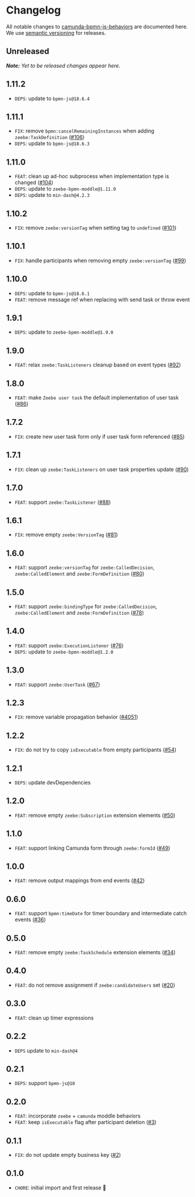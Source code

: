 # Changelog

All notable changes to [camunda-bpmn-js-behaviors](https://github.com/camunda/camunda-bpmn-js-behaviors) are documented here. We use [semantic versioning](http://semver.org/) for releases.

## Unreleased

___Note:__ Yet to be released changes appear here._

## 1.11.2

* `DEPS`: update to `bpmn-js@18.6.4`

## 1.11.1

* `FIX`: remove `bpmn:cancelRemainingInstances` when adding `zeebe:TaskDefinition` ([#106](https://github.com/camunda/camunda-bpmn-js-behaviors/pull/106))
* `DEPS`: update to `bpmn-js@18.6.3`

## 1.11.0

* `FEAT`: clean up ad-hoc subprocess when implementation type is changed ([#104](https://github.com/camunda/camunda-bpmn-js-behaviors/pull/104))
* `DEPS`: update to `zeebe-bpmn-moddle@1.11.0`
* `DEPS`: update to `min-dash@4.2.3`

## 1.10.2

* `FIX`: remove `zeebe:versionTag` when setting tag to `undefined` ([#101](https://github.com/camunda/camunda-bpmn-js-behaviors/pull/101))

## 1.10.1

* `FIX`: handle participants when removing empty `zeebe:versionTag` ([#99](https://github.com/camunda/camunda-bpmn-js-behaviors/pull/99))

## 1.10.0

* `DEPS`: update to `bpmn-js@18.6.1`
* `FEAT`: remove message ref when replacing with send task or throw event

## 1.9.1

* `DEPS`: update to `zeebe-bpmn-moddle@1.9.0`

## 1.9.0

* `FEAT`: relax `zeebe:TaskListeners` cleanup based on event types ([#92](https://github.com/camunda/camunda-bpmn-js-behaviors/pull/92))

## 1.8.0

* `FEAT`: make `Zeebe user task` the default implementation of user task ([#86](https://github.com/camunda/camunda-bpmn-js-behaviors/pull/86))

## 1.7.2

* `FIX`: create new user task form only if user task form referenced ([#85](https://github.com/camunda/camunda-bpmn-js-behaviors/pull/85))

## 1.7.1

* `FIX`: clean up `zeebe:TaskListeners` on user task properties update ([#90](https://github.com/camunda/camunda-bpmn-js-behaviors/pull/90))

## 1.7.0

* `FEAT`: support `zeebe:TaskListener` ([#88](https://github.com/camunda/camunda-bpmn-js-behaviors/pull/88))

## 1.6.1

* `FIX`: remove empty `zeebe:VersionTag` ([#81](https://github.com/camunda/camunda-bpmn-js-behaviors/pull/81))

## 1.6.0

* `FEAT`: support `zeebe:versionTag` for `zeebe:CalledDecision`, `zeebe:CalledElement` and `zeebe:FormDefinition` ([#80](https://github.com/camunda/camunda-bpmn-js-behaviors/pull/80))

## 1.5.0

* `FEAT`: support `zeebe:bindingType` for `zeebe:CalledDecision`, `zeebe:CalledElement` and `zeebe:FormDefinition` ([#78](https://github.com/camunda/camunda-bpmn-js-behaviors/pull/78))

## 1.4.0

* `FEAT`: support `zeebe:ExecutionListener` ([#76](https://github.com/camunda/camunda-bpmn-js-behaviors/pull/76))
* `DEPS`: update to `zeebe-bpmn-moddle@1.2.0`

## 1.3.0

* `FEAT`: support `zeebe:UserTask` ([#67](https://github.com/camunda/camunda-bpmn-js-behaviors/pull/67))

## 1.2.3

* `FIX`: remove variable propagation behavior ([#4051](https://github.com/camunda/camunda-modeler/issues/4051))

## 1.2.2

* `FIX`: do not try to copy `isExecutable` from empty participants ([#54](https://github.com/camunda/camunda-bpmn-js-behaviors/pull/54))

## 1.2.1

* `DEPS`: update devDependencies

## 1.2.0

* `FEAT`: remove empty `zeebe:Subscription` extension elements ([#50](https://github.com/camunda/camunda-bpmn-js-behaviors/pull/50))

## 1.1.0

* `FEAT`: support linking Camunda form through `zeebe:formId` ([#49](https://github.com/camunda/camunda-bpmn-js-behaviors/pull/49))

## 1.0.0

* `FEAT`: remove output mappings from end events ([#42](https://github.com/camunda/camunda-bpmn-js-behaviors/pull/42))

## 0.6.0

* `FEAT`: support `bpmn:timeDate` for timer boundary and intermediate catch events ([#36](https://github.com/camunda/camunda-bpmn-js-behaviors/pull/36))

## 0.5.0

* `FEAT`: remove empty `zeebe:TaskSchedule` extension elements ([#34](https://github.com/camunda/camunda-bpmn-js-behaviors/pull/34))

## 0.4.0

* `FEAT`: do not remove assignment if `zeebe:candidateUsers` set ([#20](https://github.com/camunda/camunda-bpmn-js-behaviors/pull/20))

## 0.3.0

* `FEAT`: clean up timer expressions

## 0.2.2

* `DEPS` update to `min-dash@4`

## 0.2.1

* `DEPS`: support `bpmn-js@10`

## 0.2.0

* `FEAT`: incorporate `zeebe` + `camunda` moddle behaviors
* `FEAT`: keep `isExecutable` flag after participant deletion ([#3](https://github.com/camunda/camunda-bpmn-js-behaviors/pull/3))

## 0.1.1

* `FIX`: do not update empty business key ([#2](https://github.com/camunda/camunda-bpmn-js-behaviors/pull/2))

## 0.1.0

* `CHORE`: initial import and first release 🎉
